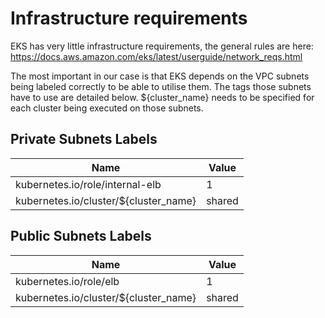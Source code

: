# Infrastructure requirements
EKS has very little infrastructure requirements, the general rules are here:
https://docs.aws.amazon.com/eks/latest/userguide/network_reqs.html

The most important in our case is that EKS depends on the VPC subnets being labeled correctly to be able to utilise them.
The tags those subnets have to use are detailed below. ${cluster_name} needs to be specified for each cluster being executed on those subnets.

## Private Subnets Labels
| Name  | Value |
| ----  | ----- |
| kubernetes.io/role/internal-elb | 1 |
| kubernetes.io/cluster/${cluster_name}| shared |
    

## Public Subnets Labels
| Name  | Value |
| ----  | ----- |
| kubernetes.io/role/elb | 1 |
| kubernetes.io/cluster/${cluster_name}| shared |
